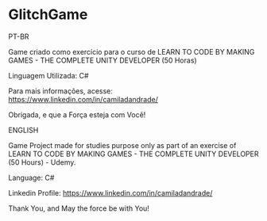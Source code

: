 # GlitchGame

PT-BR

Game criado como exercício para o curso de LEARN TO CODE BY MAKING GAMES - THE COMPLETE UNITY DEVELOPER (50 Horas)

Linguagem Utilizada: C#

Para mais informações, acesse: https://www.linkedin.com/in/camiladandrade/

Obrigada, e que a Força esteja com Você!

ENGLISH

Game Project made for studies purpose only as part of an exercise of LEARN TO CODE BY MAKING GAMES - THE COMPLETE UNITY DEVELOPER (50 Hours) - Udemy.

Language: C#

Linkedin Profile: https://www.linkedin.com/in/camiladandrade/

Thank You, and May the force be with You!

